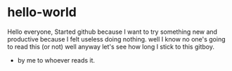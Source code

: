 # hello-world


Hello everyone, Started github because I want to try something new and productive because I felt useless doing nothing.
well I know no one's going to read this (or not) well anyway let's see how long I stick to this gitboy. 

- by me to whoever reads it.
